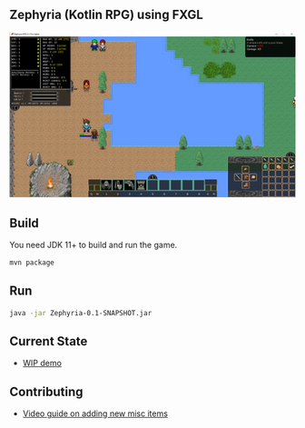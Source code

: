 ## Zephyria (Kotlin RPG) using FXGL

![Screenshot](https://raw.githubusercontent.com/AlmasB/git-server/master/storage/images/zephyria.png)

## Build

You need JDK 11+ to build and run the game.

```bash
mvn package
```

## Run
```bash
java -jar Zephyria-0.1-SNAPSHOT.jar
```

## Current State

- [WIP demo](https://www.youtube.com/watch?v=LIV8UJAokA0)

## Contributing

- [Video guide on adding new misc items](https://www.youtube.com/watch?v=fcffiGzjLZ0)